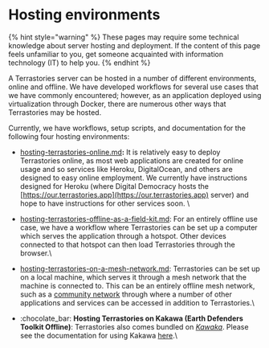 # Hosting environments

{% hint style="warning" %}
These pages may require some technical knowledge about server hosting and deployment. If the content of this page feels unfamiliar to you, get someone acquainted with information technology (IT) to help you.
{% endhint %}

A Terrastories server can be hosted in a number of different environments, online and offline. We have developed workflows for several use cases that we have commonly encountered; however, as an application deployed using virtualization through Docker, there are numerous other ways that Terrastories may be hosted.

Currently, we have workflows, setup scripts, and documentation for the following four hosting environments:

* [hosting-terrastories-online.md](hosting-terrastories-online.md "mention")**:** It is relatively easy to deploy Terrastories online, as most web applications are created for online usage and so services like Heroku, DigitalOcean, and others are designed to easy online employment. We currently have instructions designed for Heroku (where Digital Democracy hosts the [https://our.terrastories.app](https://our.terrastories.app) server) and hope to have instructions for other services soon. \

* [hosting-terrastories-offline-as-a-field-kit.md](hosting-terrastories-offline-as-a-field-kit.md "mention"): For an entirely offline use case, we have a workflow where Terrastories can be set up a computer which serves the application through a hotspot. Other devices connected to that hotspot can then load Terrastories through the browser.\

* [hosting-terrastories-on-a-mesh-network.md](hosting-terrastories-on-a-mesh-network.md "mention"): Terrastories can be set up on a local machine, which serves it through a mesh network that the machine is connected to. This can be an entirely offline mesh network, such as a [community network](https://www.apc.org/en/topic/community-networks) through where a number of other applications and services can be accessed in addition to Terrastories.\

* :chocolate\_bar: **Hosting Terrastories on Kakawa (Earth Defenders Toolkit Offline)**: Terrastories also comes bundled on [_Kawaka_](https://www.earthdefenderstoolkit.com/deploy/). Please see the documentation for using Kakawa [here](https://docs.earthdefenderstoolkit.com/overview/introduction).\
